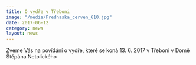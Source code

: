 ```yaml
---
title: O vydře v Třeboni
image: "/media/Prednaska_cerven_610.jpg"
date: 2017-06-12
category: news
layout: news
---
```

Zveme Vás na povídání o vydře, které se koná 13. 6. 2017 v Třeboni
v Domě Štěpána Netolického
